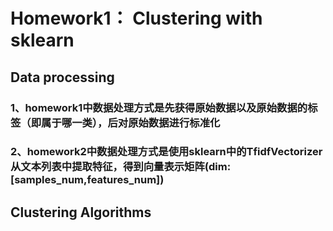 # Homework1： Clustering with sklearn  
## Data processing  
### 1、homework1中数据处理方式是先获得原始数据以及原始数据的标签（即属于哪一类），后对原始数据进行标准化  
### 2、homework2中数据处理方式是使用sklearn中的TfidfVectorizer从文本列表中提取特征，得到向量表示矩阵(dim: [samples_num,features_num])  


## Clustering Algorithms
